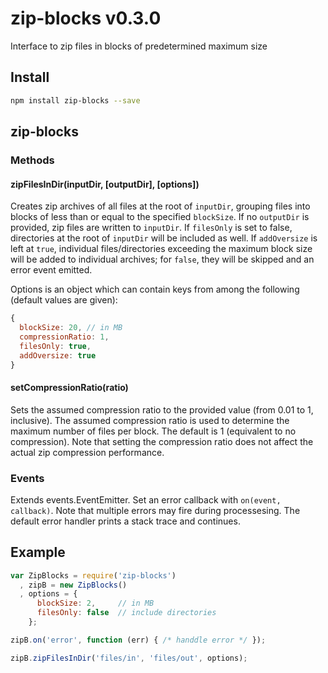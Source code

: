 # zip-blocks v0.3.0

Interface to zip files in blocks of predetermined maximum size

## Install

```bash
npm install zip-blocks --save
```
## zip-blocks

### Methods

#### zipFilesInDir(inputDir, [outputDir], [options])

Creates zip archives of all files at the root of `inputDir`, grouping files into blocks of less than or equal to the specified `blockSize`. If no `outputDir` is provided, zip files are written to `inputDir`. If `filesOnly` is set to false, directories at the root of `inputDir` will be included as well. If `addOversize` is left at `true`, individual files/directories exceeding the maximum block size will be added to individual archives; for `false`, they will be skipped and an error event emitted.

Options is an object which can contain keys from among the following (default values are given):
```js
{
  blockSize: 20, // in MB
  compressionRatio: 1,
  filesOnly: true,
  addOversize: true
}
```

#### setCompressionRatio(ratio)

Sets the assumed compression ratio to the provided value (from 0.01 to 1, inclusive). The assumed compression ratio is used to determine the maximum number of files per block. The default is 1 (equivalent to no compression). Note that setting the compression ratio does not affect the actual zip compression performance.


### Events

Extends events.EventEmitter. Set an error callback with `on(event, callback)`. Note that multiple errors may fire during processesing. The default error handler prints a stack trace and continues.


## Example

```js
var ZipBlocks = require('zip-blocks')
  , zipB = new ZipBlocks()
  , options = {
      blockSize: 2,     // in MB
      filesOnly: false  // include directories
    };

zipB.on('error', function (err) { /* handdle error */ });

zipB.zipFilesInDir('files/in', 'files/out', options);
```
